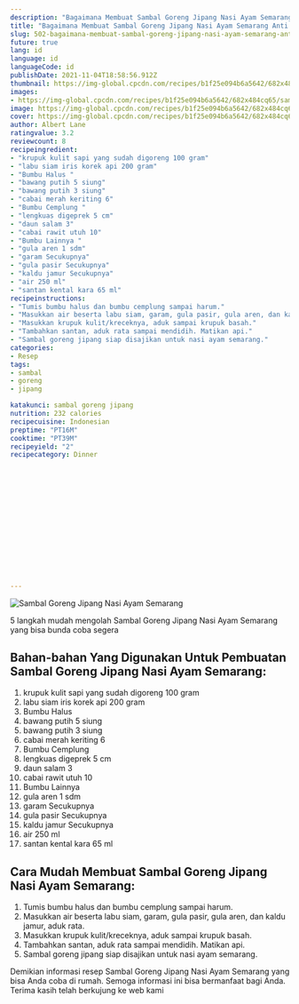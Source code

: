 ```yaml
---
description: "Bagaimana Membuat Sambal Goreng Jipang Nasi Ayam Semarang Anti Gagal"
title: "Bagaimana Membuat Sambal Goreng Jipang Nasi Ayam Semarang Anti Gagal"
slug: 502-bagaimana-membuat-sambal-goreng-jipang-nasi-ayam-semarang-anti-gagal
future: true
lang: id
language: id
languageCode: id
publishDate: 2021-11-04T18:58:56.912Z 
thumbnail: https://img-global.cpcdn.com/recipes/b1f25e094b6a5642/682x484cq65/sambal-goreng-jipang-nasi-ayam-semarang-foto-resep-utama.webp
images:
- https://img-global.cpcdn.com/recipes/b1f25e094b6a5642/682x484cq65/sambal-goreng-jipang-nasi-ayam-semarang-foto-resep-utama.webp
image: https://img-global.cpcdn.com/recipes/b1f25e094b6a5642/682x484cq65/sambal-goreng-jipang-nasi-ayam-semarang-foto-resep-utama.webp
cover: https://img-global.cpcdn.com/recipes/b1f25e094b6a5642/682x484cq65/sambal-goreng-jipang-nasi-ayam-semarang-foto-resep-utama.webp
author: Albert Lane
ratingvalue: 3.2
reviewcount: 8
recipeingredient:
- "krupuk kulit sapi yang sudah digoreng 100 gram"
- "labu siam iris korek api 200 gram"
- "Bumbu Halus "
- "bawang putih 5 siung"
- "bawang putih 3 siung"
- "cabai merah keriting 6"
- "Bumbu Cemplung "
- "lengkuas digeprek 5 cm"
- "daun salam 3"
- "cabai rawit utuh 10"
- "Bumbu Lainnya "
- "gula aren 1 sdm"
- "garam Secukupnya"
- "gula pasir Secukupnya"
- "kaldu jamur Secukupnya"
- "air 250 ml"
- "santan kental kara 65 ml"
recipeinstructions:
- "Tumis bumbu halus dan bumbu cemplung sampai harum."
- "Masukkan air beserta labu siam, garam, gula pasir, gula aren, dan kaldu jamur, aduk rata."
- "Masukkan krupuk kulit/kreceknya, aduk sampai krupuk basah."
- "Tambahkan santan, aduk rata sampai mendidih. Matikan api."
- "Sambal goreng jipang siap disajikan untuk nasi ayam semarang."
categories:
- Resep
tags:
- sambal
- goreng
- jipang

katakunci: sambal goreng jipang 
nutrition: 232 calories
recipecuisine: Indonesian
preptime: "PT16M"
cooktime: "PT39M"
recipeyield: "2"
recipecategory: Dinner


     
    
    
    
    
    
    
    
    
    
    
      
    
---
```



![Sambal Goreng Jipang Nasi Ayam Semarang](https://img-global.cpcdn.com/recipes/b1f25e094b6a5642/682x484cq65/sambal-goreng-jipang-nasi-ayam-semarang-foto-resep-utama.webp)

5 langkah mudah mengolah  Sambal Goreng Jipang Nasi Ayam Semarang yang bisa bunda coba segera

<!--inarticleads1-->

## Bahan-bahan Yang Digunakan Untuk Pembuatan Sambal Goreng Jipang Nasi Ayam Semarang:

1. krupuk kulit sapi yang sudah digoreng 100 gram
1. labu siam iris korek api 200 gram
1. Bumbu Halus 
1. bawang putih 5 siung
1. bawang putih 3 siung
1. cabai merah keriting 6
1. Bumbu Cemplung 
1. lengkuas digeprek 5 cm
1. daun salam 3
1. cabai rawit utuh 10
1. Bumbu Lainnya 
1. gula aren 1 sdm
1. garam Secukupnya
1. gula pasir Secukupnya
1. kaldu jamur Secukupnya
1. air 250 ml
1. santan kental kara 65 ml



<!--inarticleads2-->

## Cara Mudah Membuat Sambal Goreng Jipang Nasi Ayam Semarang:

1. Tumis bumbu halus dan bumbu cemplung sampai harum.
1. Masukkan air beserta labu siam, garam, gula pasir, gula aren, dan kaldu jamur, aduk rata.
1. Masukkan krupuk kulit/kreceknya, aduk sampai krupuk basah.
1. Tambahkan santan, aduk rata sampai mendidih. Matikan api.
1. Sambal goreng jipang siap disajikan untuk nasi ayam semarang.




Demikian informasi  resep Sambal Goreng Jipang Nasi Ayam Semarang   yang bisa Anda coba di rumah. Semoga informasi ini bisa bermanfaat bagi Anda. Terima kasih telah berkujung ke web kami
